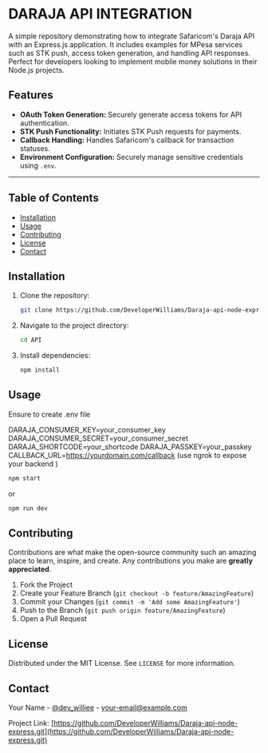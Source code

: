 # DARAJA API INTEGRATION

A simple repository demonstrating how to integrate Safaricom's Daraja API with an Express.js application. It includes examples for MPesa services such as STK push, access token generation, and handling API responses. Perfect for developers looking to implement mobile money solutions in their Node.js projects.

## Features

- **OAuth Token Generation:** Securely generate access tokens for API authentication.
- **STK Push Functionality:** Initiates STK Push requests for payments.
- **Callback Handling:** Handles Safaricom's callback for transaction statuses.
- **Environment Configuration:** Securely manage sensitive credentials using `.env`.

---

## Table of Contents

- [Installation](#installation)
- [Usage](#usage)
- [Contributing](#contributing)
- [License](#license)
- [Contact](#contact)

## Installation

1. Clone the repository:
    ```sh
    git clone https://github.com/DeveloperWilliams/Daraja-api-node-express.git
    ```
2. Navigate to the project directory:
    ```sh
    cd API
    ```
3. Install dependencies:
    ```sh
    npm install
    ```

## Usage

Ensure to create .env file

DARAJA_CONSUMER_KEY=your_consumer_key
DARAJA_CONSUMER_SECRET=your_consumer_secret
DARAJA_SHORTCODE=your_shortcode
DARAJA_PASSKEY=your_passkey
CALLBACK_URL=https://yourdomain.com/callback (use  ngrok to expose your backend )



```sh
npm start
```
or

```sh
npm run dev
```

## Contributing

Contributions are what make the open-source community such an amazing place to learn, inspire, and create. Any contributions you make are **greatly appreciated**.

1. Fork the Project
2. Create your Feature Branch (`git checkout -b feature/AmazingFeature`)
3. Commit your Changes (`git commit -m 'Add some AmazingFeature'`)
4. Push to the Branch (`git push origin feature/AmazingFeature`)
5. Open a Pull Request

## License

Distributed under the MIT License. See `LICENSE` for more information.

## Contact

Your Name - [@dev_williee](https://x.com/dev_williee) - your-email@example.com

Project Link: [https://github.com/DeveloperWilliams/Daraja-api-node-express.git](https://github.com/DeveloperWilliams/Daraja-api-node-express.git)